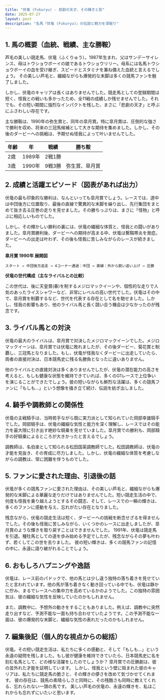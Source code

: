 ```yaml
---
title: "伏竜 (Fukuryu) - 悲劇の天才、その輝きと影"
date: 2025-07-27
layout: post
description: "名馬『伏竜 (Fukuryu)』の伝説と魅力を深堀り"
---
```


## 1. 馬の概要（血統、戦績、主な勝鞍）

芦毛の美しい競走馬、伏竜（ふくりゅう）。1987年生まれ、父はサンデーサイレンス、母はトウショウボーイの娘であるトウショウリリー。母系には名馬トウショウボーイの血を受け継ぎ、スピードとスタミナを兼ね備えた血統と言えるでしょう。  その美しい芦毛と、繊細ながらも爆発的な末脚は多くの競馬ファンを魅了しました。

しかし、伏竜のキャリアは長くはありませんでした。競走馬としての登録期間は短く、怪我との戦いも多かったため、全11戦の成績しか残せませんでした。それでも、その短い期間に強烈なインパクトを残した、まさに「悲劇の天才」と呼ぶにふさわしい存在です。

主な勝鞍は、1990年の弥生賞と、同年の皐月賞。特に皐月賞は、圧倒的な強さで勝利を収め、将来の三冠馬候補として大きな期待を集めました。しかし、その後のダービーへの挑戦は、予期せぬ怪我によって叶いませんでした。

| 年齢 | 年 | 戦績 | 勝ち鞍 |
|---|---|---|---|
| 2歳 | 1989年 | 2戦1勝 |  |
| 3歳 | 1990年 | 9戦3勝 | 弥生賞、皐月賞 |


## 2. 成績と活躍エピソード（図表があれば出力）

伏竜の最も印象的な勝利は、なんといっても皐月賞でしょう。レースでは、道中は中団後方に位置取り、最後の直線で驚異的な末脚を繰り出し、先行集団をまとめて抜き去る圧巻の走りを見せました。その勝ちっぷりは、まさに「怪物」と呼ぶに相応しいものでした。

しかし、その輝かしい勝利の裏には、伏竜の繊細な体質と、怪我との闘いがありました。皐月賞勝利後、ダービーへの期待が高まる中、伏竜は繋靱帯炎を発症。ダービーへの出走は叶わず、その後も怪我に苦しみながらのレースが続きました。

**皐月賞 1990年 展開図**

```
スタート → 中団後方追走 → 4コーナー通過：中団 → 直線：外から鋭い追い上げ → 圧勝
```

**伏竜の世代構成（主なライバルとの比較）**

この世代は、後に天皇賞(春)を制するメジロマックイーンや、個性的な走りで人気のあったライスシャワーなど、非常にレベルの高い世代でした。伏竜はその中で、皐月賞を制覇するなど、世代を代表する存在として名を馳せました。しかし、怪我の影響もあり、他のライバル馬と長く競い合う機会は少なかったのが残念です。


## 3. ライバル馬との対決

伏竜の最大のライバルは、皐月賞で対決したメジロマックイーンでした。メジロマックイーンは、皐月賞では伏竜に敗れましたが、その後ダービー、菊花賞と制覇し、三冠馬となりました。もし、伏竜が怪我なくダービーに出走していたら、両者の直接対決は、日本競馬史に残る名勝負となったに違いありません。

他のライバルとの直接対決は多くありませんでしたが、伏竜の潜在能力の高さを考えると、もしも健康な状態を維持できていれば、多くのG1レースで上位争いを演じることができたでしょう。彼の短いながらも鮮烈な活躍は、多くの競馬ファンに「もしも…」という想像を掻き立て続け、伝説を紡ぎ出しました。


## 4. 騎手や調教師との関係性

伏竜の主戦騎手は、当時若手ながら既に実力派として知られていた岡部幸雄騎手でした。岡部騎手は、伏竜の繊細な気性と能力を深く理解し、レースではその能力を最大限に引き出す絶妙な騎乗を見せていました。皐月賞での勝利も、岡部騎手の好騎乗によるところが大きかったと言えるでしょう。

調教師は、名伯楽として知られる松田国英調教師でした。松田調教師は、伏竜の才能を見抜き、その育成に尽力しました。しかし、伏竜の繊細な体質を考慮しながらの調教は、常に困難を伴うものでした。


## 5. ファンに愛された理由、引退後の話

伏竜が多くの競馬ファンに愛された理由は、その美しい芦毛と、繊細ながらも爆発的な末脚による華麗な走りだけではありませんでした。短い競走生活の中で、何度も怪我を乗り越えようとするその闘志、そして、レースでの一瞬の輝きは、多くのファンに感動を与え、忘れがたい存在となりました。

残念ながら、伏竜の競走生活は短く、ダービーへの挑戦を断念せざるを得ませんでした。その後も怪我に苦しみながら、いくつかのレースに出走しましたが、皐月賞のような輝きを取り戻すことはできませんでした。  1991年、伏竜は競走馬を引退。種牡馬としての道を歩み始める予定でしたが、残念ながらその夢も叶わず、若くしてこの世を去りました。  彼の短い輝きは、多くの競馬ファンの記憶の中に、永遠に語り継がれることでしょう。


## 6. おもしろハプニングや逸話

伏竜は、レース前のパドックで、他の馬とは少し違う独特の落ち着きを見せていたと言われています。他の馬が落ち着きなく動き回っている中でも、伏竜は静かに佇み、まるでレースへの集中力を高めているかのようでした。この独特の雰囲気は、彼の繊細な気性を反映していたのかもしれません。

また、調教中に、予想外の動きをすることもありました。例えば、調教中に突然走り出すなど、予測不能な一面も持ち合わせていたようです。この予測不能な一面は、彼の爆発的な末脚と、繊細な気性の表れだったのかもしれません。


## 7. 編集後記（個人的な視点からの総括）

伏竜。その短い競走生活は、私たちに多くの感動と、そして「もしも…」という永遠の疑問を残しました。もし彼が健康を維持できていたら、日本競馬史に名を刻む名馬として、どの様な活躍をしたのでしょうか？  皐月賞での圧勝劇は、彼の並外れた才能を証明しています。  しかし、怪我という壁に阻まれた彼のキャリアは、私たちに競走馬の脆さと、その輝きの儚さを改めて気づかせてくれます。  彼の存在は、競馬の素晴らしさと同時に、その残酷さも同時に教えてくれる、忘れられない一頭の馬です。  美しい芦毛の伏竜の、永遠の輝きを、私はこれからも忘れずにいたいと思います。
